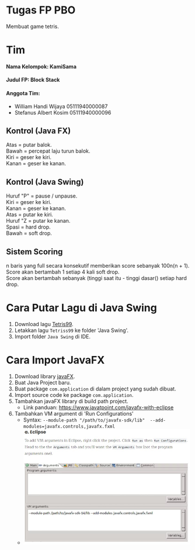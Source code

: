 # Tugas FP PBO
Membuat game tetris.

# Tim
#### Nama Kelompok: KamiSama
#### Judul FP: Block Stack
#### Anggota Tim:
* William Handi Wijaya 05111940000087
* Stefanus Albert Kosim 05111940000096

## Kontrol (Java FX)
Atas = putar balok.  
Bawah = percepat laju turun balok.  
Kiri = geser ke kiri.  
Kanan = geser ke kanan.  

## Kontrol (Java Swing)
Huruf "P" = pause / unpause.  
Kiri = geser ke kiri.  
Kanan = geser ke kanan.  
Atas = putar ke kiri.  
Huruf "Z = putar ke kanan.  
Spasi = hard drop.  
Bawah = soft drop.  

## Sistem Scoring
n baris yang full secara konsekutif memberikan score sebanyak 100n(n + 1).  
Score akan bertambah 1 setiap 4 kali soft drop.  
Score akan bertambah sebanyak (tinggi saat itu - tinggi dasar() setiap hard drop.  

# Cara Putar Lagu di Java Swing
1. Download lagu [Tetris99](https://drive.google.com/file/d/14dCc7kttCa9iL0pGY0h-G_1Fh-rYgn0u/view?usp=sharing).
2. Letakkan lagu `Tetriss99` ke folder 'Java Swing'.
3. Import folder `Java Swing` di IDE.

# Cara Import JavaFX
1. Download library [javaFX](https://gluonhq.com/products/javafx/).
2. Buat Java Project baru.
3. Buat package `com.application` di dalam project yang sudah dibuat.
4. Import source code ke package `com.application`.
5. Tambahkan javaFX library di build path project.  
	* Link panduan: <https://www.javatpoint.com/javafx-with-eclipse>
6. Tambahkan VM argument di 'Run Configurations'
	* Syntax: `--module-path "/path/to/javafx-sdk/lib"  --add-modules=javafx.controls,javafx.fxml`
	* ![Panduan mengatur VM argument](Argument.jpg)